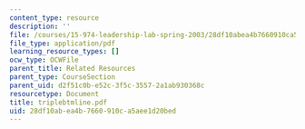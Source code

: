 ```yaml
---
content_type: resource
description: ''
file: /courses/15-974-leadership-lab-spring-2003/28df10abea4b7660910ca5aee1d20bed_triplebtmline.pdf
file_type: application/pdf
learning_resource_types: []
ocw_type: OCWFile
parent_title: Related Resources
parent_type: CourseSection
parent_uid: d2f51c0b-e52c-3f5c-3557-2a1ab930368c
resourcetype: Document
title: triplebtmline.pdf
uid: 28df10ab-ea4b-7660-910c-a5aee1d20bed
---
```

